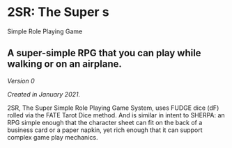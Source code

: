 # 2SR: The Super s
Simple Role Playing Game

## A super-simple RPG that you can play while walking or on an airplane.

_Version 0_

_Created in January 2021._

2SR, The Super Simple Role Playing 
Game System, uses FUDGE dice (dF) 
rolled via the FATE Tarot Dice method.
And is similar in intent to 
SHERPA: an RPG simple enough that the
character sheet can fit on the back
of a business card or a paper napkin,
yet rich enough that it can support 
complex game play mechanics.

